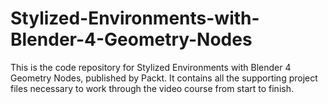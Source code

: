 # Stylized-Environments-with-Blender-4-Geometry-Nodes
This is the code repository for Stylized Environments with Blender 4 Geometry Nodes, published by Packt. It contains all the supporting project files necessary to work through the video course from start to finish.
